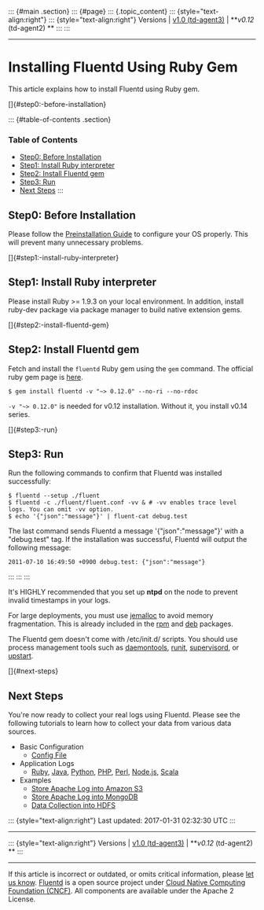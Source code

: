 ::: {#main .section}
::: {#page}
::: {.topic_content}
::: {style="text-align:right"}
::: {style="text-align:right"}
Versions \| [v1.0 (td-agent3)](/v1.0/articles/install-by-gem) \|
***v0.12* (td-agent2) **
:::
:::

------------------------------------------------------------------------

Installing Fluentd Using Ruby Gem
=================================

This article explains how to install Fluentd using Ruby gem.

[]{#step0:-before-installation}

::: {#table-of-contents .section}
### Table of Contents

-   [Step0: Before Installation](#step0:-before-installation)
-   [Step1: Install Ruby interpreter](#step1:-install-ruby-interpreter)
-   [Step2: Install Fluentd gem](#step2:-install-fluentd-gem)
-   [Step3: Run](#step3:-run)
-   [Next Steps](#next-steps)
:::

Step0: Before Installation
--------------------------

Please follow the [Preinstallation Guide](before-install) to configure
your OS properly. This will prevent many unnecessary problems.

[]{#step1:-install-ruby-interpreter}

Step1: Install Ruby interpreter
-------------------------------

Please install Ruby \>= 1.9.3 on your local environment. In addition,
install ruby-dev package via package manager to build native extension
gems.

[]{#step2:-install-fluentd-gem}

Step2: Install Fluentd gem
--------------------------

Fetch and install the `fluentd` Ruby gem using the `gem` command. The
official ruby gem page is [here](https://rubygems.org/gems/fluentd).

``` {.CodeRay}
$ gem install fluentd -v "~> 0.12.0" --no-ri --no-rdoc
```

`-v "~> 0.12.0"` is needed for v0.12 installation. Without it, you
install v0.14 series.

[]{#step3:-run}

Step3: Run
----------

Run the following commands to confirm that Fluentd was installed
successfully:

``` {.CodeRay}
$ fluentd --setup ./fluent
$ fluentd -c ./fluent/fluent.conf -vv & # -vv enables trace level logs. You can omit -vv option.
$ echo '{"json":"message"}' | fluent-cat debug.test
```

The last command sends Fluentd a message '{"json":"message"}' with a
"debug.test" tag. If the installation was successful, Fluentd will
output the following message:

``` {.CodeRay}
2011-07-10 16:49:50 +0900 debug.test: {"json":"message"}
```
:::
:::
:::

It\'s HIGHLY recommended that you set up **ntpd** on the node to prevent
invalid timestamps in your logs.

For large deployments, you must use
[jemalloc](http://www.canonware.com/jemalloc/) to avoid memory
fragmentation. This is already included in the [rpm](install-by-rpm) and
[deb](install-by-deb) packages.

The Fluentd gem doesn\'t come with /etc/init.d/ scripts. You should use
process management tools such as
[daemontools](http://cr.yp.to/daemontools.html),
[runit](http://smarden.org/runit/),
[supervisord](http://supervisord.org/), or
[upstart](http://upstart.ubuntu.com/).

[]{#next-steps}

Next Steps
----------

You're now ready to collect your real logs using Fluentd. Please see the
following tutorials to learn how to collect your data from various data
sources.

-   Basic Configuration
    -   [Config File](config-file)
-   Application Logs
    -   [Ruby](ruby), [Java](java), [Python](python), [PHP](php),
        [Perl](perl), [Node.js](nodejs), [Scala](scala)
-   Examples
    -   [Store Apache Log into Amazon S3](apache-to-s3)
    -   [Store Apache Log into MongoDB](apache-to-mongodb)
    -   [Data Collection into HDFS](http-to-hdfs)

::: {style="text-align:right"}
Last updated: 2017-01-31 02:32:30 UTC
:::

------------------------------------------------------------------------

::: {style="text-align:right"}
Versions \| [v1.0 (td-agent3)](/v1.0/articles/install-by-gem) \|
***v0.12* (td-agent2) **
:::

------------------------------------------------------------------------

If this article is incorrect or outdated, or omits critical information,
please [let us
know](https://github.com/fluent/fluentd-docs/issues?state=open).
[Fluentd](http://www.fluentd.org/) is a open source project under [Cloud
Native Computing Foundation (CNCF)](https://cncf.io/). All components
are available under the Apache 2 License.
